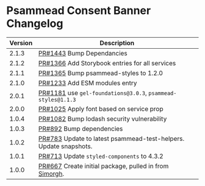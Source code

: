 # Psammead Consent Banner Changelog

<!-- prettier-ignore -->
| Version | Description |
|---------|-------------|
| 2.1.3 | [PR#1443](https://github.com/bbc/psammead/pull/1443) Bump Dependancies |
| 2.1.2 | [PR#1366](https://github.com/bbc/psammead/pull/1366) Add Storybook entries for all services |
| 2.1.1 | [PR#1365](https://github.com/bbc/psammead/pull/1365) Bump psammead-styles to 1.2.0 |
| 2.1.0 | [PR#1233](https://github.com/bbc/psammead/pull/1233) Add ESM modules entry |
| 2.0.1 | [PR#1181](https://github.com/bbc/psammead/pull/1181) use `gel-foundations@3.0.3`, `psammead-styles@1.1.3` |
| 2.0.0 | [PR#1025](https://github.com/bbc/psammead/pull/1025) Apply font based on service prop |
| 1.0.4   | [PR#1082](https://github.com/bbc/psammead/pull/1082) Bump lodash security vulnerability |
| 1.0.3   | [PR#892](https://github.com/bbc/psammead/pull/892) Bump dependencies |
| 1.0.2 | [PR#783](https://github.com/bbc/psammead/pull/783) Update to latest psammead-test-helpers. Update snapshots. |
| 1.0.1   | [PR#713](https://github.com/bbc/psammead/pull/713) Update `styled-components` to 4.3.2 |
| 1.0.0   | [PR#667](https://github.com/bbc/psammead/pull/667) Create initial package, pulled in from [Simorgh](https://github.com/BBC-News/simorgh). |
